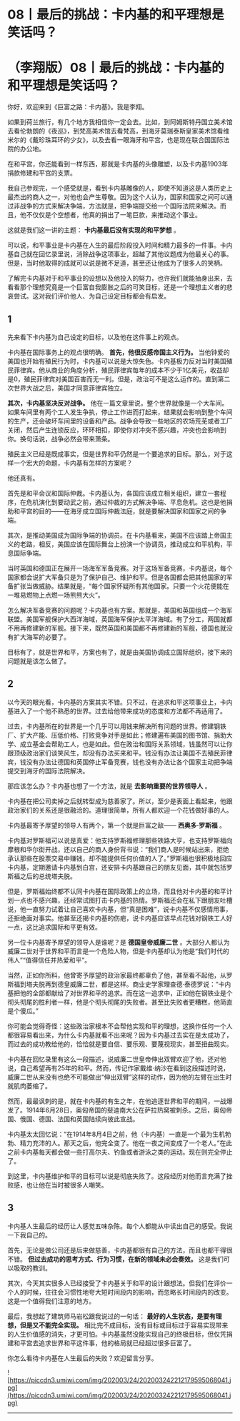 # 08丨最后的挑战：卡内基的和平理想是笑话吗？

# （李翔版）08丨最后的挑战：卡内基的和平理想是笑话吗？

你好，欢迎来到《巨富之路：卡内基》。我是李翔。

如果到荷兰旅行，有几个地方我相信你一定会去。比如，到阿姆斯特丹国立美术馆去看伦勃朗的《夜巡》，到梵高美术馆去看梵高，到海牙莫瑞泰斯皇家美术馆看维米尔的《戴珍珠耳环的少女》，以及去看一眼海牙和平宫，也是现在联合国国际法院的办公地。

在和平宫，你还能看到一样东西，那就是卡内基的头像雕塑，以及卡内基1903年捐款修建和平宫的支票。

我自己参观完，一个感受就是，看到卡内基雕像的人，即使不知道这是人类历史上最杰出的商人之一，对他也会产生尊敬。因为这个人认为，国家和国家之间可以通过非战争的方式来解决争端，方法就是，把争端提交给一个国际法院来解决。而且，他不仅仅是个空想者，他真的捐出了一笔巨款，来推动这个事业。

这就是我们这一讲的主题： **卡内基最后没有实现的和平梦想** 。

可以说，和平事业是卡内基在人生的最后阶段投入时间和精力最多的一件事。卡内基自己就在回忆录里说，消除战争这项事业，超越了其他议题成为他最关心的事。但是，当时他取得的成就可以说是微不足道，甚至还让他成为了很多人的笑柄。

了解完卡内基对于和平事业的设想以及他投入的努力，也许我们就能抽身出来，去看看那个理想究竟是一个巨富自我膨胀之后的可笑目标，还是一个理想主义者的悲哀尝试。这对我们评价他人、为自己设定目标都会有启发。

## 1

先来看下卡内基为自己设定的目标，以及他在这件事上的观点。

卡内基在国际事务上的观点很明确。 **首先，他很反感帝国主义行为。** 当他钟爱的美国也开始有殖民行为时，卡内基可以说是大惊失色。卡内基极力反对当时美国殖民菲律宾。他从商业的角度分析，殖民菲律宾每年的成本不少于1亿美元，收益却是0，殖民菲律宾对美国百害而无一利。但是，政治可不是这么运作的。直到第二次世界大战之后，美国才同意菲律宾独立。

 **其次，卡内基坚决反对战争。** 他在一篇文章里说，整个世界就像是一个大车间。如果车间里有两个工人发生争执，停止工作进而打起来，结果就会影响到整个车间的生产，还会破坏车间里的设备和产品。战争会导致一些地区的农场荒芜或者工厂关闭，然后产生连锁反应，环环相扣，即使你对冲突不感兴趣，冲突也会影响到你。换句话说，战争必然会带来萧条。

殖民主义已经是既成事实，但是世界和平仍然是一个要追求的目标。那么，对于这样一个宏大的命题，卡内基有怎样的方案呢？

他还真有。

首先是和平会议和国际仲裁。卡内基认为，各国应该成立相关组织，建立一套程序，在危机演化到要动武之前，通过仲裁的方式解决争端、平息危机。这也是他捐助和平宫的目的——在海牙成立国际仲裁法庭，就是要解决国家和国家之间的争端。

其次，是推动美国成为国际争端的协调员。在卡内基看来，美国不应该踏上帝国主义的老路，相反，美国应该在国际舞台上扮演一个协调员，推动成立和平机构，平息国际争端。

当时英国和德国正在展开一场海军军备竞赛。对于这场军备竞赛，卡内基说，每个国家都会说扩大军备只是为了保护自己、维护和平。但是各国都会把其他国家的军备扩张当做威胁。结果就是，“每个国家怀疑所有其他国家。只要一个火花便能在一堆易燃物上点燃一场熊熊大火”。

怎么解决军备竞赛的问题呢？卡内基也有方案。那就是，美国和英国组成一个海军联盟。美国军舰保护大西洋海域，英国海军保护太平洋海域。有了分工，两国就都不用再修建新的军舰。接下来，既然英国和美国都不再修建新的军舰，德国也就没有扩大海军的必要了。

目标有了，就是世界和平，方案也有了，就是由美国协调成立国际组织，接下来的问题就是该怎么做了。

## 2

以今天的眼光看，卡内基的方案其实不错。只不过，在追求和平这项事业上，卡内基进入了一个他不熟悉的世界。过去给他带来成功的态度和方法都不再适用了。

过去，卡内基所在的世界是一个几乎可以用钱来解决所有问题的世界。修建钢铁厂、扩大产能、压低价格、打败竞争对手是如此；修建遍布美国的图书馆、捐助大学、成立基金会帮助工人，也是如此。但在政治和国际关系领域，钱虽然可以让你跟顶级政治家们谈笑风生，却没有办法买来和平。钱没有办法让美国不去殖民菲律宾，钱没有办法让德国和英国停止军备竞赛，钱也没有办法让各个国家主动把争端提交到海牙的国际法院解决。

那应该怎么办？卡内基也想了一个方法，就是 **去影响重要的世界领导人** 。

卡内基在把公司卖掉之后就转型成为慈善家了。所以，至少是表面上看起来，他跟政治家们的关系还是很融洽的。道理很简单，所有人都欢迎一个花钱做好事的人。

卡内基最寄予厚望的领导人有两个，第一个就是巨富之敌—— **西奥多·罗斯福** 。

卡内基对罗斯福可以说是真爱：他支持罗斯福修理那些铁路大亨，也支持罗斯福向摩根和华尔街开战，还以自己的商人身份背书说：“我们商人是时候站出来，拒绝承认那些在股票交易中赚钱，却不能提供任何价值的人了。”罗斯福也很积极地回应卡内基，定期邀请卡内基到白宫，还安排卡内基跟自己的朋友见面，其中就包括罗斯福之后的总统塔夫脱。

但是，罗斯福始终都不认同卡内基在国际政策上的立场，而且他对卡内基的和平计划一点也不感兴趣，还经常试图打击卡内基的热情。罗斯福还会在私下跟朋友吐槽说，他一直努力试着让自己喜欢卡内基，但“真是困难”，说卡内基不仅感情用事，还拒绝面对事实。他甚至还揭卡内基的伤疤，说卡内基应该早点花钱对钢铁工人好一点，这比追求国际和平更有效。

另一位卡内基寄予厚望的领导人是谁呢？是 **德国皇帝威廉二世** 。大部分人都认为威廉二世对于世界和平而言是一个危险人物，但是卡内基却认为他是“我们时代的伟人”“值得信任并热爱和平”。

当然，正如你所料，他曾寄予厚望的政治家最终都辜负了他，甚至看不起他，从罗斯福到塔夫脱再到德皇威廉二世，都是这样。商业史学家理查德·泰德罗说：“卡内基把他的全部都献给了对世界和平的追求。而在这一追求中，正如他在钢铁业是个彻头彻尾的胜利者一样，他是个彻头彻尾的失败者。甚至比失败者更糟糕，他简直是个傻瓜。”

你可能会觉得奇怪：这些政治家根本不会帮他实现和平的理想，这换作任何一个人都很容易看出来，为什么卡内基就看不出来呢？因为卡内基过去实在是太成功了，而过去的成功教给他的，恰恰就是要自信、要乐观、要蔑视现实，甚至扭曲现实。

卡内基在回忆录里有这么一段描述，说威廉二世皇帝伸出双臂欢迎了他，还对他说，自己希望再有25年的和平。然而，传记作家戴维·纳沙在看到这段描述时说，威廉二世从来没有也绝不可能做出“伸出双臂”这样的动作，因为他的左臂在出生时就肌肉萎缩了。

然而，最最讽刺的是，就在卡内基的有生之年，在他追逐世界和平的期间，一战爆发了。1914年6月28日，奥匈帝国的斐迪南大公在萨拉热窝被刺杀。之后，奥匈帝国、俄国、德国、法国和英国陆续向彼此宣战。

卡内基太太回忆说：“在1914年8月4日之前，他（卡内基）一直是一个最为生机勃勃、精力充沛的人。那天之后，他完全变了。他在一夜之间变成了一个老人。”在此之前卡内基每天都会做一些打高尔夫、钓鱼或者游泳之类的运动。现在则完全停止了。

到这里，卡内基维护和平的目标可以说是彻底失败了。这段经历对他而言充满了挫败感，也让他在当时被很多人嘲笑。

## 3

卡内基人生最后的经历让人感觉五味杂陈。每个人都能从中读出自己的感受。我说一下我自己的。

首先，无论是做公司还是后来做慈善，卡内基都很有自己的方法，而且也都干得很不错。 **但过去成功的思考方式、行为习惯，在新的领域未必会奏效。** 这是我们可以吸取的教训。

其次，今天其实很多人已经接受了卡内基关于和平的设计跟想法。但我们在评价一个人的时候，往往会习惯性地夸大短时间段内的影响，而忽略长时间段内的改变。这是一个值得我们注意的地方。

最后，我想起了建筑师马岩松跟我说过的一句话： **最好的人生状态，是要有理想，但是又不能完全实现。** 相比完不成目标，没有目标或目标过于容易实现带来的人生价值感的消失，才更可怕。卡内基虽然没能实现自己的终极目标，但仅凭捐建和平宫去追求世界和平这件事，他的格局就已经超过很多巨富了。

你怎么看待卡内基在人生最后的失败？欢迎留言分享。

![https://piccdn3.umiwi.com/img/202003/24/202003242212179595068041.jpg](https://piccdn3.umiwi.com/img/202003/24/202003242212179595068041.jpg)

---
